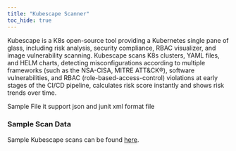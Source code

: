 ```yaml
---
title: "Kubescape Scanner"
toc_hide: true
---
```

Kubescape is a K8s open-source tool providing a Kubernetes single pane of glass, including risk analysis, security compliance, RBAC visualizer, and image vulnerability scanning. Kubescape scans K8s clusters, YAML files, and HELM charts, detecting misconfigurations according to multiple frameworks (such as the NSA-CISA, MITRE ATT&CK®), software vulnerabilities, and RBAC (role-based-access-control) violations at early stages of the CI/CD pipeline, calculates risk score instantly and shows risk trends over time.

Sample File
it support json and junit xml format file

### Sample Scan Data
Sample Kubescape scans can be found [here](https://github.com/DefectDojo/django-DefectDojo/tree/master/unittests/scans/kubescape).